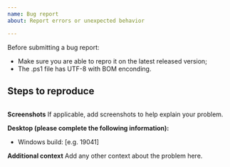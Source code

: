 ```yaml
---
name: Bug report
about: Report errors or unexpected behavior

---
```

Before submitting a bug report:

- Make sure you are able to repro it on the latest released version;
- The .ps1 file has UTF-8 with BOM enconding.

**Steps to reproduce**
------------------

```PowerShell

```

**Screenshots**
If applicable, add screenshots to help explain your problem.

**Desktop (please complete the following information):**
- Windows build: [e.g. 19041]

**Additional context**
Add any other context about the problem here.
